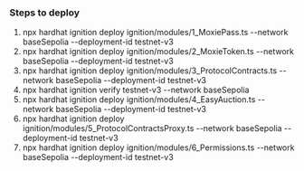 
### Steps to deploy

1. npx hardhat ignition deploy ignition/modules/1_MoxiePass.ts --network baseSepolia --deployment-id testnet-v3
2. npx hardhat ignition deploy ignition/modules/2_MoxieToken.ts --network baseSepolia --deployment-id testnet-v3
3. npx hardhat ignition deploy ignition/modules/3_ProtocolContracts.ts  --network baseSepolia --deployment-id testnet-v3
4. npx hardhat ignition verify testnet-v3 --network baseSepolia
5. npx hardhat ignition deploy ignition/modules/4_EasyAuction.ts --network baseSepolia --deployment-id testnet-v3
6. npx hardhat ignition deploy ignition/modules/5_ProtocolContractsProxy.ts --network baseSepolia --deployment-id testnet-v3
7. npx hardhat ignition deploy ignition/modules/6_Permissions.ts --network baseSepolia --deployment-id testnet-v3